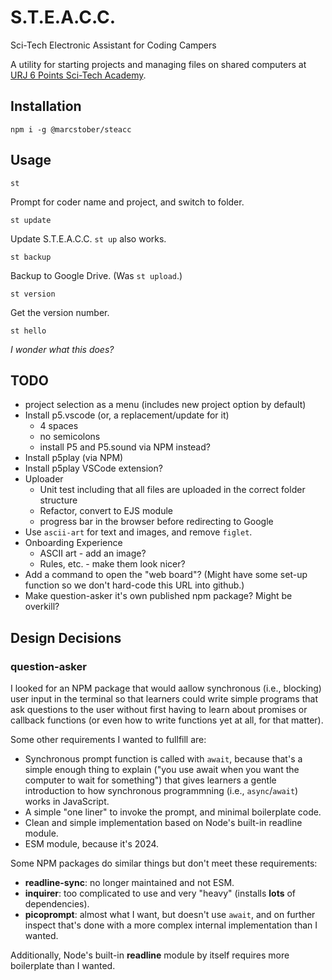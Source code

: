 # S.T.E.A.C.C.
Sci-Tech Electronic Assistant for Coding Campers

A utility for starting projects and managing files on shared computers at [URJ 6 Points Sci-Tech Academy](https://6pointsscitech.org/).

## Installation
`npm i -g @marcstober/steacc`

## Usage
```
st
```
Prompt for coder name and project, and switch to folder.

```
st update
```
Update S.T.E.A.C.C. `st up` also works.

```
st backup
```
Backup to Google Drive. (Was `st upload`.)

```
st version
```
Get the version number.

```
st hello
```
*I wonder what this does?*

## TODO
* project selection as a menu (includes new project option by default)
* Install p5.vscode (or, a replacement/update for it)
   * 4 spaces
   * no semicolons
   * install P5 and P5.sound via NPM instead?
* Install p5play (via NPM)
* Install p5play VSCode extension?
* Uploader
   * Unit test including that all files are uploaded in the correct folder structure
   * Refactor, convert to EJS module
   * progress bar in the browser before redirecting to Google
* Use `ascii-art` for text and images, and remove `figlet`.
* Onboarding Experience
   * ASCII art - add an image?
   * Rules, etc. - make them look nicer?
* Add a command to open the "web board"? (Might have some set-up function so we don't hard-code this URL into github.)
* Make question-asker it's own published npm package? Might be overkill?

## Design Decisions

### question-asker

I looked for an NPM package that would aallow synchronous (i.e., blocking) user
input in the terminal so that learners could write simple programs that ask questions
to the user without first having to learn about promises or callback functions
(or even how to write functions yet at all, for that matter).

Some other requirements I wanted to fullfill are:
* Synchronous prompt function is called with `await`, because that's a simple enough thing to 
   explain ("you use await when you want the computer to wait for something")
   that gives learners a gentle introduction to how synchronous programmning (i.e., `async`/`await`)
   works in JavaScript.
* A simple "one liner" to invoke the prompt, and minimal boilerplate code.
* Clean and simple implementation based on Node's built-in readline module.
* ESM module, because it's 2024.

Some NPM packages do similar things but don't meet these requirements:

* **readline-sync**: no longer maintained and not ESM.
* **inquirer**: too complicated to use and very "heavy" (installs **lots** of dependencies).
* **picoprompt**: almost what I want, but doesn't use `await`, and on further inspect that's done with a more complex internal implementation than I wanted.

Additionally, Node's built-in **readline** module by itself requires more boilerplate than I wanted.